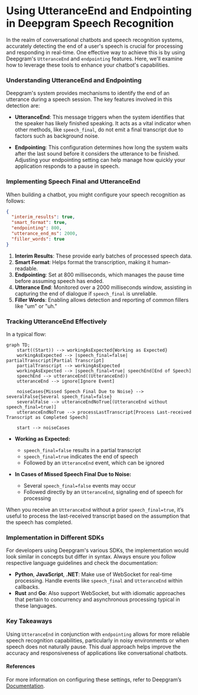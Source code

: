 # Using UtteranceEnd and Endpointing in Deepgram Speech Recognition

In the realm of conversational chatbots and speech recognition systems, accurately detecting the end of a user's speech is crucial for processing and responding in real-time. One effective way to achieve this is by using Deepgram's `UtteranceEnd` and `endpointing` features. Here, we'll examine how to leverage these tools to enhance your chatbot's capabilities.

### Understanding UtteranceEnd and Endpointing
Deepgram's system provides mechanisms to identify the end of an utterance during a speech session. The key features involved in this detection are:

- **UtteranceEnd**: This message triggers when the system identifies that the speaker has likely finished speaking. It acts as a vital indicator when other methods, like `speech_final`, do not emit a final transcript due to factors such as background noise.

- **Endpointing**: This configuration determines how long the system waits after the last sound before it considers the utterance to be finished. Adjusting your endpointing setting can help manage how quickly your application responds to a pause in speech.

### Implementing Speech Final and UtteranceEnd

When building a chatbot, you might configure your speech recognition as follows:

```json
{
  "interim_results": true,
  "smart_format": true,
  "endpointing": 800,
  "utterance_end_ms": 2000,
  "filler_words": true
}
```

1. **Interim Results**: These provide early batches of processed speech data.
2. **Smart Format**: Helps format the transcription, making it human-readable.
3. **Endpointing**: Set at 800 milliseconds, which manages the pause time before assuming speech has ended.
4. **Utterance End**: Monitored over a 2000 milliseconds window, assisting in capturing the end of dialogue if `speech_final` is unreliable.
5. **Filler Words**: Enabling allows detection and reporting of common fillers like "um" or "uh." 

### Tracking UtteranceEnd Effectively

In a typical flow:

```mermaid
graph TD;
    start((Start)) --> workingAsExpected{Working as Expected}
    workingAsExpected --> |speech_final=false| partialTranscript[Partial Transcript]
    partialTranscript --> workingAsExpected
    workingAsExpected --> |speech_final=true| speechEnd[End of Speech]
    speechEnd --> utteranceEnd((UtteranceEnd))
    utteranceEnd --> ignore[Ignore Event]
    
    noiseCases{Missed Speech Final Due to Noise} --> severalFalse{Several speech_final=false}
    severalFalse --> utteranceEndNoTrue[(UtteranceEnd without speech_final=true)]
    utteranceEndNoTrue --> processLastTranscript[Process Last-received Transcript as Completed Speech]

    start --> noiseCases
```

- **Working as Expected:**
  - `speech_final=false` results in a partial transcript
  - `speech_final=true` indicates the end of speech
  - Followed by an `UtteranceEnd` event, which can be ignored

- **In Cases of Missed Speech Final Due to Noise:**
  - Several `speech_final=false` events may occur
  - Followed directly by an `UtteranceEnd`, signaling end of speech for processing

When you receive an `UtteranceEnd` without a prior `speech_final=true`, it’s useful to process the last-received transcript based on the assumption that the speech has completed.

### Implementation in Different SDKs
For developers using Deepgram's various SDKs, the implementation would look similar in concepts but differ in syntax. Always ensure you follow respective language guidelines and check the documentation:

- **Python**, **JavaScript**, **.NET**: Make use of WebSocket for real-time processing. Handle events like `speech_final` and `UtteranceEnd` within callbacks.
- **Rust** and **Go**: Also support WebSocket, but with idiomatic approaches that pertain to concurrency and asynchronous processing typical in these languages.

### Key Takeaways
Using `UtteranceEnd` in conjunction with `endpointing` allows for more reliable speech recognition capabilities, particularly in noisy environments or when speech does not naturally pause. This dual approach helps improve the accuracy and responsiveness of applications like conversational chatbots.

#### References
For more information on configuring these settings, refer to Deepgram’s [Documentation](https://developers.deepgram.com/docs/understanding-end-of-speech-detection#using-utteranceend-and-endpointing).